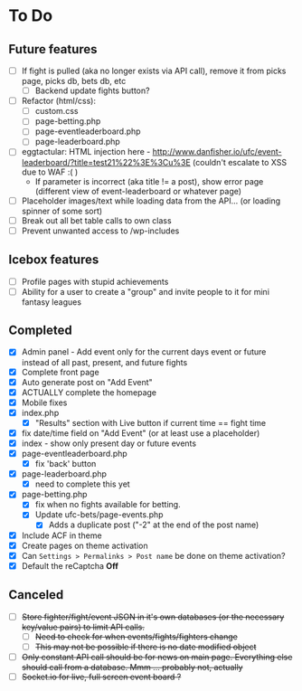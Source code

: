 # To Do

## Future features

- [ ] If fight is pulled (aka no longer exists via API call), remove it from picks page, picks db, bets db, etc
  - [ ] Backend update fights button?
- [ ] Refactor (html/css):
  - [ ] custom.css
  - [ ] page-betting.php
  - [ ] page-eventleaderboard.php
  - [ ] page-leaderboard.php
- [ ] eggtactular: HTML injection here - http://www.danfisher.io/ufc/event-leaderboard/?title=test21%22%3E%3Cu%3E (couldn't escalate to XSS due to WAF  :( )
  - If parameter is incorrect (aka title != a post), show error page (different view of event-leaderboard or whatever page)
- [ ] Placeholder images/text while loading data from the API... (or loading spinner of some sort)
- [ ] Break out all bet table calls to own class
- [ ] Prevent unwanted access to /wp-includes

## Icebox features

- [ ] Profile pages with stupid achievements
- [ ] Ability for a user to create a "group" and invite people to it for mini fantasy leagues

## Completed

- [x] Admin panel - Add event only for the current days event or future instead of all past, present, and future fights
- [x] Complete front page
- [x] Auto generate post on "Add Event"
- [x] ACTUALLY complete the homepage
- [x] Mobile fixes
- [x] index.php
  - [x] "Results" section with Live button if current time == fight time
- [x] fix date/time field on "Add Event" (or at least use a placeholder)
- [x] index - show only present day or future events
- [x] page-eventleaderboard.php
  - [x] fix 'back' button
- [x] page-leaderboard.php
  - [x] need to complete this yet
- [x] page-betting.php
  - [x] fix when no fights available for betting.
  - [x] Update ufc-bets/page-events.php
    - [x] Adds a duplicate post ("-2" at the end of the post name)
- [x] Include ACF in theme
- [x] Create pages on theme activation
- [x] Can `Settings > Permalinks > Post name` be done on theme activation?
- [x] Default the reCaptcha **Off**

## Canceled

- [ ] ~~Store fighter/fight/event JSON in it's own databases (or the necessary key/value pairs) to limit API calls.~~
  - [ ] ~~Need to check for when events/fights/fighters change~~
  - [ ] ~~This may not be possible if there is no date modified object~~
- [ ] ~~Only constant API call should be for news on main page.  Everything else should call from a database. Mmm ... probably not, actually~~
- [ ] ~~Socket.io for live, full screen event board ?~~
